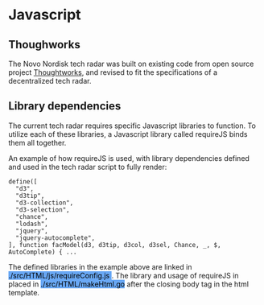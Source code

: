 # Javascript

## Thoughworks 
The Novo Nordisk tech radar was built on existing code from open source project [Thoughtworks](https://github.com/thoughtworks/build-your-own-radar/), and revised to fit the specifications of a decentralized tech radar.

## Library dependencies
The current tech radar requires specific Javascript libraries to function. To utilize each of these libraries, a Javascript library called requireJS binds them all together.

An example of how requireJS is used, with library dependencies defined and used in the tech radar script to fully render:

```
define([
  "d3",
  "d3tip",
  "d3-collection",
  "d3-selection",
  "chance",
  "lodash",
  "jquery",
  "jquery-autocomplete",
], function facModel(d3, d3tip, d3col, d3sel, Chance, _, $, AutoComplete) { ...
```

The defined libraries in the example above are linked in <mark style="background-color: #69a8f5"> ./src/HTML/js/requireConfig.js </mark>. The library and usage of requireJS in placed in <mark style="background-color: #69a8f5"> ./src/HTML/makeHtml.go</mark> after the closing body tag in the html template.